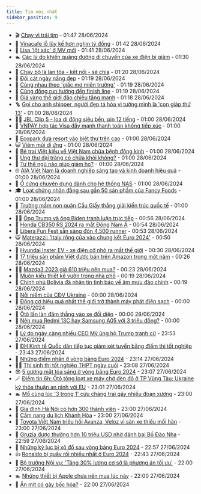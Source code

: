 ```yaml
---
title: Tim mới nhất
sidebar_position: 9
---
```


<!-- vnexpress-tin-moi-nhat:START -->
- 🎬 [Chạy vì trái tim](https://vnexpress.net/chay-vi-trai-tim-4763642.html) - 01:47 28/06/2024
- 🐎 [Vinacafe lỗ lũy kế hơn nghìn tỷ đồng](https://vnexpress.net/vinacafe-lo-luy-ke-hon-nghin-ty-dong-4763555.html) - 01:42 28/06/2024
- 🦍 [Lisa &#39;lột xác&#39; ở MV mới](https://vnexpress.net/lisa-lot-xac-o-mv-moi-4763597.html) - 01:41 28/06/2024
- 🏊 [Các lý do khiến quãng đường di chuyển của xe điện bị giảm](https://vnexpress.net/cac-ly-do-khien-quang-duong-di-chuyen-cua-xe-dien-bi-giam-4763384.html) - 01:30 28/06/2024
- 🎊 [Chạy bộ là lan tỏa - kết nối - sẻ chia](https://vnexpress.net/chay-bo-la-lan-toa-ket-noi-se-chia-4763611.html) - 01:20 28/06/2024
- 🎃 [Đồi cát ngày nắng đẹp](https://vnexpress.net/doi-cat-ngay-nang-dep-4763609.html) - 01:19 28/06/2024
- 🧰 [Cùng nhau theo &#39;giấc mơ miên trường&#39;](https://vnexpress.net/cung-nhau-theo-giac-mo-mien-truong-4763607.html) - 01:19 28/06/2024
- 🔭 [Cùng đồng run hướng đến finish line](https://vnexpress.net/cung-dong-run-huong-den-finish-line-4763606.html) - 01:19 28/06/2024
- 🫶 [Giá vàng thế giới đảo chiều tăng mạnh](https://vnexpress.net/gia-vang-the-gioi-dao-chieu-tang-manh-4763599.html) - 01:18 28/06/2024
- 🪜 [Gọi cho anh shipper, người đẹp tá hỏa vì tưởng mình là &#39;con giáp thứ 13&#39;](https://vnexpress.net/goi-cho-anh-shipper-nguoi-dep-ta-hoa-vi-tuong-minh-la-con-giap-thu-13-4763261.html) - 01:00 28/06/2024
- 👨‍🏫 [JBL Clip 5 - loa di động siêu bền, pin 12 tiếng](https://vnexpress.net/jbl-clip-5-loa-di-dong-sieu-ben-pin-12-tieng-4763079.html) - 01:00 28/06/2024
- 🎊 [VNPAY hợp tác Visa đẩy mạnh thanh toán không tiếp xúc](https://vnexpress.net/vnpay-hop-tac-visa-day-manh-thanh-toan-khong-tiep-xuc-4763503.html) - 01:00 28/06/2024
- 🎊 [Ecopark đưa resort vào biệt thự trên cao](https://vnexpress.net/ecopark-dua-resort-vao-biet-thu-tren-cao-4763500.html) - 01:00 28/06/2024
- 😺 [Viêm mũi dị ứng](https://vnexpress.net/viem-mui-di-ung-4763490.html) - 01:00 28/06/2024
- 🐘 [Bé trai Việt kiều về Việt Nam chữa bệnh động kinh](https://vnexpress.net/be-trai-viet-kieu-ve-viet-nam-chua-benh-dong-kinh-4763484.html) - 01:00 28/06/2024
- 🌁 [Ung thư đại tràng có chữa khỏi không?](https://vnexpress.net/ung-thu-dai-trang-co-chua-khoi-khong-4763481.html) - 01:00 28/06/2024
- 🐲 [Tư thế ngủ nào giúp giảm ho?](https://vnexpress.net/tu-the-ngu-nao-giup-giam-ho-4763426.html) - 01:00 28/06/2024
- 🤓 [AIA Việt Nam là doanh nghiệp sáng tạo và kinh doanh hiệu quả](https://vnexpress.net/aia-viet-nam-la-doanh-nghiep-sang-tao-va-kinh-doanh-hieu-qua-4763273.html) - 01:00 28/06/2024
- 💪 [Ổ cứng chuyên dụng dành cho hệ thống NAS](https://vnexpress.net/o-cung-chuyen-dung-danh-cho-he-thong-nas-4762693.html) - 01:00 28/06/2024
- 🎓 [Loạt chứng nhận đằng sau gần 50 sản phẩm của Fancy Foods](https://vnexpress.net/loat-chung-nhan-dang-sau-gan-50-san-pham-cua-fancy-foods-4762072.html) - 01:00 28/06/2024
- 🫣 [Trường mầm non quận Cầu Giấy thắng giải kiến trúc quốc tế](https://vnexpress.net/truong-mam-non-quan-cau-giay-thang-giai-kien-truc-quoc-te-4755533.html) - 01:00 28/06/2024
- 🧑‍💻 [Ông Trump và ông Biden tranh luận trực tiếp](https://vnexpress.net/ong-trump-va-ong-biden-tranh-luan-truc-tiep-4763602.html) - 00:56 28/06/2024
- 🐲 [Honda CB350 RS 2024 ra mắt Đông Nam Á](https://vnexpress.net/honda-cb350-rs-2024-ra-mat-dong-nam-a-4763329.html) - 00:54 28/06/2024
- 🌝 [Libera Fun Fest sẵn sàng đón 4.500 runner](https://vnexpress.net/libera-fun-fest-san-sang-don-4-500-runner-4762924.html) - 00:53 28/06/2024
- 😺 [Materazzi: &#39;Italy rộng cửa vào chung kết Euro 2024&#39;](https://vnexpress.net/materazzi-italy-rong-cua-vao-chung-ket-euro-2024-4763601.html) - 00:50 28/06/2024
- 🐎 [Hyundai Inster EV - xe điện cỡ nhỏ ra mắt thế giới](https://vnexpress.net/hyundai-inster-ev-xe-dien-co-nho-ra-mat-the-gioi-4763448.html) - 00:30 28/06/2024
- 🎡 [17 triệu sản phẩm Việt được bán trên Amazon trong một năm](https://vnexpress.net/17-trieu-san-pham-viet-duoc-ban-tren-amazon-trong-mot-nam-4763501.html) - 00:26 28/06/2024
- 👨‍🏫 [Mazda3 2023 giá 610 triệu nên mua?](https://vnexpress.net/mazda3-2023-gia-610-trieu-nen-mua-4763593.html) - 00:23 28/06/2024
- 🦆 [Muôn kiểu thiết kế vườn trong nhà phố](https://vnexpress.net/muon-kieu-thiet-ke-vuon-trong-nha-pho-4763545.html) - 00:19 28/06/2024
- 🚦 [Chính phủ Bolivia đã nhận tin tình báo về âm mưu đảo chính](https://vnexpress.net/chinh-phu-bolivia-da-nhan-tin-tinh-bao-ve-am-muu-dao-chinh-4763578.html) - 00:19 28/06/2024
- 💫 [Nỗi niềm của CĐV Ukraine](https://vnexpress.net/noi-niem-cua-cdv-ukraine-4763584.html) - 00:00 28/06/2024
- 🎉 [Động cơ hiệu quả nhất thế giới trở thành máy phát điện sạch](https://vnexpress.net/dong-co-hieu-qua-nhat-the-gioi-tro-thanh-may-phat-dien-sach-4763045.html) - 00:00 28/06/2024
- 🌋 [Ôtô lấn làn đâm thẳng vào xe đối diện](https://vnexpress.net/oto-lan-lan-dam-thang-vao-xe-doi-dien-4763250.html) - 00:00 28/06/2024
- 🤖 [Nên mua Redmi 13C hay Samsung A05 với 3 triệu đồng?](https://vnexpress.net/nen-mua-redmi-13c-hay-samsung-a05-voi-3-trieu-dong-4763084.html) - 00:00 28/06/2024
- 🦏 [Lý do ngày càng nhiều CEO Mỹ ủng hộ Trump tranh cử](https://vnexpress.net/ly-do-ngay-cang-nhieu-ceo-my-ung-ho-trump-tranh-cu-4763540.html) - 23:53 27/06/2024
- 🦩 [ĐH Kinh tế Quốc dân tiếp tục giảm xét tuyển bằng điểm thi tốt nghiệp](https://vnexpress.net/dh-kinh-te-quoc-dan-tiep-tuc-giam-xet-tuyen-bang-diem-thi-tot-nghiep-4763544.html) - 23:43 27/06/2024
- 👺 [Những điểm nhấn ở vòng bảng Euro 2024](https://vnexpress.net/nhung-diem-nhan-o-vong-bang-euro-2024-4763377.html) - 23:14 27/06/2024
- 🧑‍🏫 [Thí sinh thi tốt nghiệp THPT ngày cuối](https://vnexpress.net/thi-sinh-thi-tot-nghiep-thpt-ngay-cuoi-4763435.html) - 23:08 27/06/2024
- 😎 [5 gương mặt tỏa sáng ở vòng bảng Euro 2024](https://vnexpress.net/5-guong-mat-toa-sang-o-vong-bang-euro-2024-4763559.html) - 23:07 27/06/2024
- 🪄 [Điểm tin 6h: Ôtô tông loạt xe máy chờ đèn đỏ ở TP Vũng Tàu; Ukraine ký thỏa thuận an ninh với EU](https://vnexpress.net/diem-tin-6h-oto-tong-loat-xe-may-cho-den-do-o-tp-vung-tau-ukraine-ky-thoa-thuan-an-ninh-voi-eu-4763581.html) - 23:01 27/06/2024
- 🏊 [Mổ cùng lúc &#39;3 trong 1&#39; cứu chàng trai gãy nhiều đoạn xương](https://vnexpress.net/mo-cung-luc-3-trong-1-cuu-chang-trai-gay-nhieu-doan-xuong-4763382.html) - 23:00 27/06/2024
- 💃 [Gia đình Hà Nội có hơn 300 thành viên](https://vnexpress.net/gia-dinh-ha-noi-co-hon-300-thanh-vien-4763267.html) - 23:00 27/06/2024
- 🦆 [Cẩm nang du lịch Khánh Hòa](https://vnexpress.net/cam-nang-du-lich-khanh-hoa-4759133.html) - 23:00 27/06/2024
- 🎊 [Toyota Việt Nam triệu hồi Avanza, Veloz vì sàn xe thiếu mối hàn](https://vnexpress.net/toyota-viet-nam-trieu-hoi-avanza-veloz-vi-san-xe-thieu-moi-han-4763406.html) - 23:00 27/06/2024
- 👺 [Gruzia được thưởng hơn 10 triệu USD nhờ đánh bại Bồ Đào Nha](https://vnexpress.net/gruzia-duoc-thuong-hon-10-trieu-usd-nho-danh-bai-bo-dao-nha-4763580.html) - 22:59 27/06/2024
- 🎡 [Những kỷ lục bị xô đổ sau vòng bảng Euro 2024](https://vnexpress.net/nhung-ky-luc-bi-xo-do-sau-vong-bang-euro-2024-4763528.html) - 22:57 27/06/2024
- 👍 [Ronaldo bị quấy rối nhiều nhất ở Euro 2024](https://vnexpress.net/ronaldo-bi-quay-roi-nhieu-nhat-o-euro-2024-4763574.html) - 22:43 27/06/2024
- 🐎 [Bộ trưởng Nội vụ: &#39;Tăng 30% lương cơ sở là phương án tối ưu&#39;](https://vnexpress.net/bo-truong-noi-vu-tang-30-luong-co-so-la-phuong-an-toi-uu-4763551.html) - 22:00 27/06/2024
- 🏊 [Những thiết bị Apple chưa nên mua lúc này](https://vnexpress.net/nhung-thiet-bi-apple-chua-nen-mua-luc-nay-4763539.html) - 22:00 27/06/2024
- 🦩 [Ăn mít có gây bốc hỏa?](https://vnexpress.net/an-mit-co-gay-boc-hoa-4763254.html) - 22:00 27/06/2024<!-- vnexpress-tin-moi-nhat:END -->
